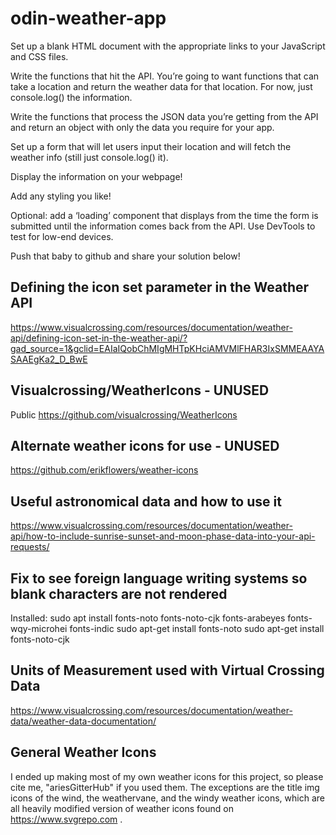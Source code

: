 # odin-weather-app

Set up a blank HTML document with the appropriate links to your JavaScript and CSS files.

Write the functions that hit the API. You’re going to want functions that can take a location and return the weather data for that location. For now, just console.log() the information.

Write the functions that process the JSON data you’re getting from the API and return an object with only the data you require for your app.

Set up a form that will let users input their location and will fetch the weather info (still just console.log() it).

Display the information on your webpage!

Add any styling you like!

Optional: add a ‘loading’ component that displays from the time the form is submitted until the information comes back from the API. Use DevTools to test for low-end devices.

Push that baby to github and share your solution below!

## Defining the icon set parameter in the Weather API
https://www.visualcrossing.com/resources/documentation/weather-api/defining-icon-set-in-the-weather-api/?gad_source=1&gclid=EAIaIQobChMIgMHTpKHciAMVMlFHAR3IxSMMEAAYASAAEgKa2_D_BwE

## Visualcrossing/WeatherIcons - UNUSED
Public
https://github.com/visualcrossing/WeatherIcons

## Alternate weather icons for use - UNUSED
https://github.com/erikflowers/weather-icons

## Useful astronomical data and how to use it
https://www.visualcrossing.com/resources/documentation/weather-api/how-to-include-sunrise-sunset-and-moon-phase-data-into-your-api-requests/

## Fix to see foreign language writing systems so blank characters are not rendered
Installed: sudo apt install fonts-noto fonts-noto-cjk fonts-arabeyes fonts-wqy-microhei fonts-indic
sudo apt-get install fonts-noto
sudo apt-get install fonts-noto-cjk

## Units of Measurement used with Virtual Crossing Data
https://www.visualcrossing.com/resources/documentation/weather-data/weather-data-documentation/

## General Weather Icons
I ended up making most of my own weather icons for this project, so please cite me, "ariesGitterHub" if you used them. The exceptions are the title img icons of the wind, the weathervane, and the windy weather icons, which are all heavily modified version of weather icons found on https://www.svgrepo.com .
